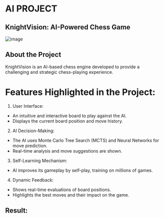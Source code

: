 # AI PROJECT 

## KnightVision: AI-Powered Chess Game
![image](https://github.com/user-attachments/assets/0eb20544-7518-422d-8199-51b5b7fb12a9)

## About the Project
KnightVision is an AI-based chess engine developed to provide a challenging and strategic chess-playing experience.
#  Features Highlighted in the Project:
1. User Interface:

* An intuitive and interactive board to play against the AI.
* Displays the current board position and move history.

2. AI Decision-Making:

* The AI uses Monte Carlo Tree Search (MCTS) and Neural Networks for move prediction.
* Real-time analysis and move suggestions are shown.

3. Self-Learning Mechanism:

* AI improves its gameplay by self-play, training on millions of games.

4. Dynamic Feedback:

* Shows real-time evaluations of board positions.
* Highlights the best moves and their impact on the game.

## Result:
